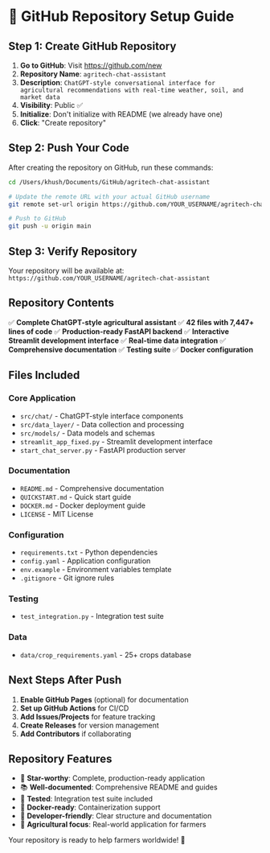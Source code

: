 # 🚀 GitHub Repository Setup Guide

## Step 1: Create GitHub Repository

1. **Go to GitHub**: Visit https://github.com/new
2. **Repository Name**: `agritech-chat-assistant`
3. **Description**: `ChatGPT-style conversational interface for agricultural recommendations with real-time weather, soil, and market data`
4. **Visibility**: Public ✅
5. **Initialize**: Don't initialize with README (we already have one)
6. **Click**: "Create repository"

## Step 2: Push Your Code

After creating the repository on GitHub, run these commands:

```bash
cd /Users/khush/Documents/GitHub/agritech-chat-assistant

# Update the remote URL with your actual GitHub username
git remote set-url origin https://github.com/YOUR_USERNAME/agritech-chat-assistant.git

# Push to GitHub
git push -u origin main
```

## Step 3: Verify Repository

Your repository will be available at:
`https://github.com/YOUR_USERNAME/agritech-chat-assistant`

## Repository Contents

✅ **Complete ChatGPT-style agricultural assistant**
✅ **42 files with 7,447+ lines of code**
✅ **Production-ready FastAPI backend**
✅ **Interactive Streamlit development interface**
✅ **Real-time data integration**
✅ **Comprehensive documentation**
✅ **Testing suite**
✅ **Docker configuration**

## Files Included

### Core Application
- `src/chat/` - ChatGPT-style interface components
- `src/data_layer/` - Data collection and processing
- `src/models/` - Data models and schemas
- `streamlit_app_fixed.py` - Streamlit development interface
- `start_chat_server.py` - FastAPI production server

### Documentation
- `README.md` - Comprehensive documentation
- `QUICKSTART.md` - Quick start guide
- `DOCKER.md` - Docker deployment guide
- `LICENSE` - MIT License

### Configuration
- `requirements.txt` - Python dependencies
- `config.yaml` - Application configuration
- `env.example` - Environment variables template
- `.gitignore` - Git ignore rules

### Testing
- `test_integration.py` - Integration test suite

### Data
- `data/crop_requirements.yaml` - 25+ crops database

## Next Steps After Push

1. **Enable GitHub Pages** (optional) for documentation
2. **Set up GitHub Actions** for CI/CD
3. **Add Issues/Projects** for feature tracking
4. **Create Releases** for version management
5. **Add Contributors** if collaborating

## Repository Features

- 🌟 **Star-worthy**: Complete, production-ready application
- 📚 **Well-documented**: Comprehensive README and guides
- 🧪 **Tested**: Integration test suite included
- 🐳 **Docker-ready**: Containerization support
- 🔧 **Developer-friendly**: Clear structure and documentation
- 🌾 **Agricultural focus**: Real-world application for farmers

Your repository is ready to help farmers worldwide! 🌾
